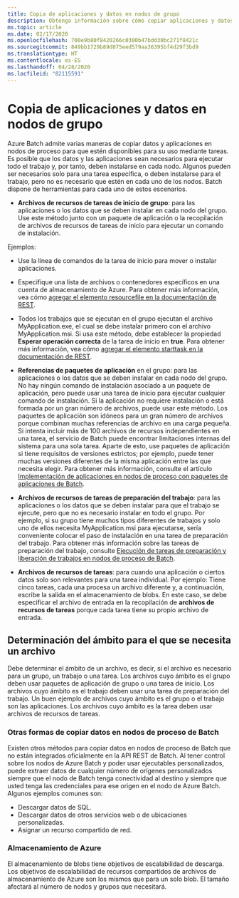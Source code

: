 ```yaml
---
title: Copia de aplicaciones y datos en nodos de grupo
description: Obtenga información sobre cómo copiar aplicaciones y datos en nodos de grupo.
ms.topic: article
ms.date: 02/17/2020
ms.openlocfilehash: 700e9b80f8420266c0300b47bdd30bc271f8421c
ms.sourcegitcommit: 849bb1729b89d075eed579aa36395bf4d29f3bd9
ms.translationtype: HT
ms.contentlocale: es-ES
ms.lasthandoff: 04/28/2020
ms.locfileid: "82115591"
---
```

# <a name="copying-applications-and-data-to-pool-nodes"></a>Copia de aplicaciones y datos en nodos de grupo

Azure Batch admite varias maneras de copiar datos y aplicaciones en nodos de proceso para que estén disponibles para su uso mediante tareas. Es posible que los datos y las aplicaciones sean necesarios para ejecutar todo el trabajo y, por tanto, deben instalarse en cada nodo. Algunos pueden ser necesarios solo para una tarea específica, o deben instalarse para el trabajo, pero no es necesario que estén en cada uno de los nodos. Batch dispone de herramientas para cada uno de estos escenarios.

- **Archivos de recursos de tareas de inicio de grupo**: para las aplicaciones o los datos que se deben instalar en cada nodo del grupo. Use este método junto con un paquete de aplicación o la recopilación de archivos de recursos de tareas de inicio para ejecutar un comando de instalación.  

Ejemplos: 
- Use la línea de comandos de la tarea de inicio para mover o instalar aplicaciones.

- Especifique una lista de archivos o contenedores específicos en una cuenta de almacenamiento de Azure. Para obtener más información, vea cómo [agregar el elemento resourcefile en la documentación de REST](https://docs.microsoft.com/rest/api/batchservice/pool/add#resourcefile).

- Todos los trabajos que se ejecutan en el grupo ejecutan el archivo MyApplication.exe, el cual se debe instalar primero con el archivo MyApplication.msi. Si usa este método, debe establecer la propiedad **Esperar operación correcta** de la tarea de inicio en **true**. Para obtener más información, vea cómo [agregar el elemento starttask en la documentación de REST](https://docs.microsoft.com/rest/api/batchservice/pool/add#starttask).

- **Referencias de paquetes de aplicación** en el grupo: para las aplicaciones o los datos que se deben instalar en cada nodo del grupo. No hay ningún comando de instalación asociado a un paquete de aplicación, pero puede usar una tarea de inicio para ejecutar cualquier comando de instalación. Si la aplicación no requiere instalación o está formada por un gran número de archivos, puede usar este método. Los paquetes de aplicación son idóneos para un gran número de archivos porque combinan muchas referencias de archivo en una carga pequeña. Si intenta incluir más de 100 archivos de recursos independientes en una tarea, el servicio de Batch puede encontrar limitaciones internas del sistema para una sola tarea. Aparte de esto, use paquetes de aplicación si tiene requisitos de versiones estrictos; por ejemplo, puede tener muchas versiones diferentes de la misma aplicación entre las que necesita elegir. Para obtener más información, consulte el artículo [Implementación de aplicaciones en nodos de proceso con paquetes de aplicaciones de Batch](https://docs.microsoft.com/azure/batch/batch-application-packages).

- **Archivos de recursos de tareas de preparación del trabajo**: para las aplicaciones o los datos que se deben instalar para que el trabajo se ejecute, pero que no es necesario instalar en todo el grupo. Por ejemplo, si su grupo tiene muchos tipos diferentes de trabajos y solo uno de ellos necesita MyApplication.msi para ejecutarse, sería conveniente colocar el paso de instalación en una tarea de preparación del trabajo. Para obtener más información sobre las tareas de preparación del trabajo, consulte [Ejecución de tareas de preparación y liberación de trabajos en nodos de proceso de Batch](https://azure.microsoft.com/documentation/articles/batch-job-prep-release/).

- **Archivos de recursos de tareas**: para cuando una aplicación o ciertos datos solo son relevantes para una tarea individual. Por ejemplo: Tiene cinco tareas, cada una procesa un archivo diferente y, a continuación, escribe la salida en el almacenamiento de blobs.  En este caso, se debe especificar el archivo de entrada en la recopilación de **archivos de recursos de tareas** porque cada tarea tiene su propio archivo de entrada.

## <a name="determine-the-scope-required-of-a-file"></a>Determinación del ámbito para el que se necesita un archivo

Debe determinar el ámbito de un archivo, es decir, si el archivo es necesario para un grupo, un trabajo o una tarea. Los archivos cuyo ámbito es el grupo deben usar paquetes de aplicación de grupo o una tarea de inicio. Los archivos cuyo ámbito es el trabajo deben usar una tarea de preparación del trabajo. Un buen ejemplo de archivos cuyo ámbito es el grupo o el trabajo son las aplicaciones. Los archivos cuyo ámbito es la tarea deben usar archivos de recursos de tareas.

### <a name="other-ways-to-get-data-onto-batch-compute-nodes"></a>Otras formas de copiar datos en nodos de proceso de Batch

Existen otros métodos para copiar datos en nodos de proceso de Batch que no están integrados oficialmente en la API REST de Batch. Al tener control sobre los nodos de Azure Batch y poder usar ejecutables personalizados, puede extraer datos de cualquier número de orígenes personalizados siempre que el nodo de Batch tenga conectividad al destino y siempre que usted tenga las credenciales para ese origen en el nodo de Azure Batch. Algunos ejemplos comunes son:

- Descargar datos de SQL.
- Descargar datos de otros servicios web o de ubicaciones personalizadas.
- Asignar un recurso compartido de red.

### <a name="azure-storage"></a>Almacenamiento de Azure

El almacenamiento de blobs tiene objetivos de escalabilidad de descarga. Los objetivos de escalabilidad de recursos compartidos de archivos de almacenamiento de Azure son los mismos que para un solo blob. El tamaño afectará al número de nodos y grupos que necesitará.

